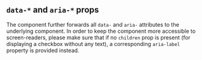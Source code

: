 ## `data-*` and `aria-*` props

The component further forwards all `data-` and `aria-` attributes to the underlying component.
In order to keep the component more accessible to screen-readers, please make sure that if no `children` prop is present (for displaying a checkbox without any text), a corresponding `aria-label` property is provided instead.
